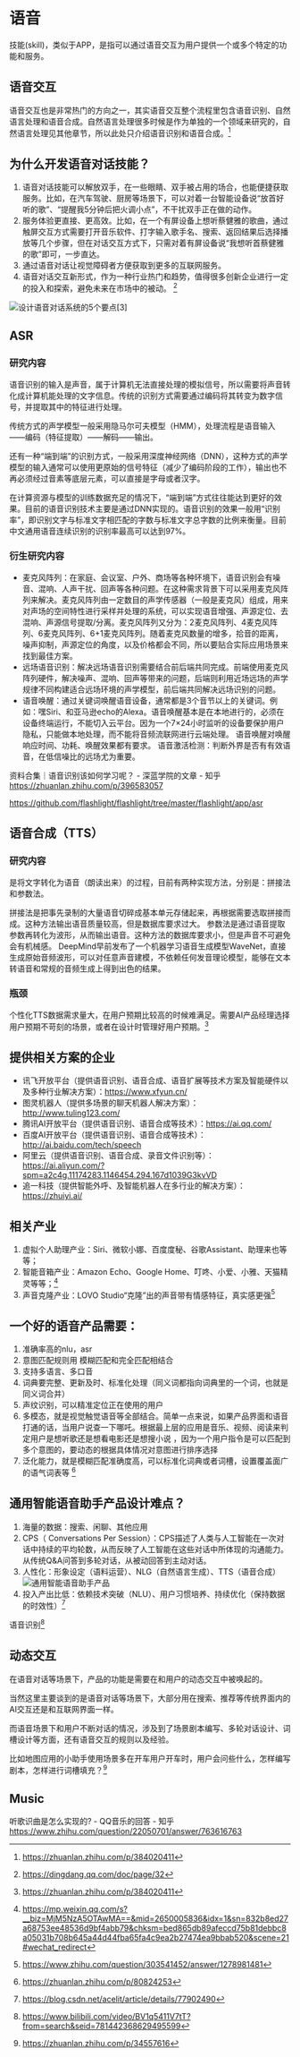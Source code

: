 # 语音

技能(skill)，类似于APP，是指可以通过语音交互为用户提供一个或多个特定的功能和服务。

## 语音交互

语音交互也是非常热门的方向之一，其实语音交互整个流程里包含语音识别、自然语言处理和语音合成。自然语言处理很多时候是作为单独的一个领域来研究的，自然语言处理见其他章节，所以此处只介绍语音识别和语音合成。[^8]

## 为什么开发语音对话技能？

1. 语音对话技能可以解放双手，在一些眼睛、双手被占用的场合，也能便捷获取服务。比如，在汽车驾驶、厨房等场景下，可以对着一台智能设备说“放首好听的歌”、“提醒我5分钟后把火调小点”，不干扰双手正在做的动作。
2. 服务体验更直接、更高效。比如，在一个有屏设备上想听蔡健雅的歌曲，通过触屏交互方式需要打开音乐软件、打字输入歌手名、搜索、返回结果后选择播放等几个步骤，但在对话交互方式下，只需对着有屏设备说“我想听首蔡健雅的歌”即可，一步直达。
3. 通过语音对话让视觉障碍者方便获取到更多的互联网服务。
4. 语音对话交互新形式，作为一种行业热门和趋势，值得很多创新企业进行一定的投入和探索，避免未来在市场中的被动。 [^2]

![设计语音对话系统的5个要点[3]](../img/Speech.png)

## ASR

### 研究内容

语音识别的输入是声音，属于计算机无法直接处理的模拟信号，所以需要将声音转化成计算机能处理的文字信息。传统的识别方式需要通过编码将其转变为数字信号，并提取其中的特征进行处理。

传统方式的声学模型一般采用隐马尔可夫模型（HMM），处理流程是语音输入——编码（特征提取）——解码——输出。

还有一种“端到端”的识别方式，一般采用深度神经网络（DNN），这种方式的声学模型的输入通常可以使用更原始的信号特征（减少了编码阶段的工作），输出也不再必须经过音素等底层元素，可以直接是字母或者汉字。

在计算资源与模型的训练数据充足的情况下，“端到端”方式往往能达到更好的效果。目前的语音识别技术主要是通过DNN实现的。语音识别的效果一般用“识别率”，即识别文字与标准文字相匹配的字数与标准文字总字数的比例来衡量。目前中文通用语音连续识别的识别率最高可以达到97%。

### 衍生研究内容

- 麦克风阵列：在家庭、会议室、户外、商场等各种环境下，语音识别会有噪音、混响、人声干扰、回声等各种问题。在这种需求背景下可以采用麦克风阵列来解决。麦克风阵列由一定数目的声学传感器（一般是麦克风）组成，用来对声场的空间特性进行采样并处理的系统，可以实现语音增强、声源定位、去混响、声源信号提取/分离。麦克风阵列又分为：2麦克风阵列、4麦克风阵列、6麦克风阵列、6+1麦克风阵列。随着麦克风数量的增多，拾音的距离，噪声抑制，声源定位的角度，以及价格都会不同，所以要贴合实际应用场景来找到最佳方案。
- 远场语音识别：解决远场语音识别需要结合前后端共同完成。前端使用麦克风阵列硬件，解决噪声、混响、回声等带来的问题，后端则利用近场远场的声学规律不同构建适合远场环境的声学模型，前后端共同解决远场识别的问题。
- 语音唤醒：通过关键词唤醒语音设备，通常都是3个音节以上的关键词。例如：嘿Siri、和亚马逊echo的Alexa。语音唤醒基本是在本地进行的，必须在设备终端运行，不能切入云平台。因为一个7×24小时监听的设备要保护用户隐私，只能做本地处理，而不能将音频流联网进行云端处理。 语音唤醒对唤醒响应时间、功耗、唤醒效果都有要求。
语音激活检测：判断外界是否有有效语音，在低信噪比的远场尤为重要。

资料合集｜语音识别该如何学习呢？ - 深蓝学院的文章 - 知乎
https://zhuanlan.zhihu.com/p/396583057


https://github.com/flashlight/flashlight/tree/master/flashlight/app/asr

## 语音合成（TTS）

### 研究内容

是将文字转化为语音（朗读出来）的过程，目前有两种实现方法，分别是：拼接法和参数法。

拼接法是把事先录制的大量语音切碎成基本单元存储起来，再根据需要选取拼接而成。这种方法输出语音质量较高，但是数据库要求过大。
参数法是通过语音提取参数再转化为波形，从而输出语音。这种方法的数据库要求小，但是声音不可避免会有机械感。
DeepMind早前发布了一个机器学习语音生成模型WaveNet，直接生成原始音频波形，可以对任意声音建模，不依赖任何发音理论模型，能够在文本转语音和常规的音频生成上得到出色的结果。

### 瓶颈

个性化TTS数据需求量大，在用户预期比较高的时候难满足。需要AI产品经理选择用户预期不苛刻的场景，或者在设计时管理好用户预期。[^8]

## 提供相关方案的企业

- 讯飞开放平台（提供语音识别、语音合成、语音扩展等技术方案及智能硬件以及多种行业解决方案）：https://www.xfyun.cn/
- 图灵机器人（提供多场景的聊天机器人解决方案）：http://www.tuling123.com/
- 腾讯AI开放平台（提供语音识别、语音合成等技术）：https://ai.qq.com/
- 百度AI开放平台（提供语音识别、语音合成等技术）：http://ai.baidu.com/tech/speech
- 阿里云（提供语音识别、语音合成、录音文件识别等）：https://ai.aliyun.com/?spm=a2c4g.11174283.1146454.294.167d1039G3kvVD
- 追一科技（提供智能外呼、及智能机器人在多行业的解决方案）：https://zhuiyi.ai/

## 相关产业

1. 虚拟个人助理产业：Siri、微软小娜、百度度秘、谷歌Assistant、助理来也等等；
2. 智能音箱产业：Amazon Echo、Google Home、叮咚、小爱、小雅、天猫精灵等等；[^4]
3. 声音克隆产业：LOVO Studio“克隆”出的声音带有情感特征，真实感更强[^10]

## 一个好的语音产品需要：

1. 准确率高的nlu，asr
2. 意图匹配规则用 模糊匹配和完全匹配相结合
3. 支持多语言、多口音
4. 词典要完整、更新及时、标准化处理（同义词都指向词典里的一个词，也就是同义词合并）
5. 声纹识别，可以精准定位正在使用的用户
6. 多模态，就是视觉触觉语音等全部结合。简单一点来说，如果产品界面和语音打通的话，当用户说查一下哪吒。根据最上层的应用是音乐、视频、阅读来判定用户是想听歌还是想看电影还是想搜小说
，因为一个用户指令是可以匹配到多个意图的，要动态的根据具体情况对意图进行排序选择
7. 泛化能力，就是模糊匹配准确度高，可以标准化词典或者词槽，设置覆盖面广的语气词表等 [^5]

## 通用智能语音助手产品设计难点？

1. 海量的数据：搜索、闲聊、其他应用
2. CPS（ Conversations Per Session）：CPS描述了人类与人工智能在一次对话中持续的平均轮数，从而反映了人工智能在这些对话中所体现的沟通能力。
从传统Q&A问答到多轮对话，从被动回答到主动对话。
3. 人性化：形象设定（语料运营）、NLG（自然语言生成）、TTS（语音合成）
   ![通用智能语音助手产品](D:/onedrive/Documents/read/2bPM/img/speech_product.png)
4. 投入产出比低：依赖技术突破（NLU）、用户习惯培养、持续优化（保持数据的时效性）[^7]

语音识别[^6]

## 动态交互

在语音对话等场景下，产品的功能是需要在和用户的动态交互中被唤起的。

当然这里主要谈到的是语音对话等场景下，大部分用在搜索、推荐等传统界面内的AI交互还是和互联网界面一样。

而语音场景下和用户不断对话的情况，涉及到了场景剧本编写、多轮对话设计、词槽设计等方面，还有语音交互的规则以及经验。

比如地图应用的小助手使用场景多在开车用户开车时，用户会问些什么，怎样编写剧本，怎样进行词槽填充？[^9]


## Music

听歌识曲是怎么实现的? - QQ音乐的回答 - 知乎
https://www.zhihu.com/question/22050701/answer/763616763
[^1]: https://www.msra.cn/zh-cn/news/features/book-recommendation-speech
[^2]: https://dingdang.qq.com/doc/page/32
[^3]: http://www.woshipm.com/ai/1695480.html
[^4]: https://mp.weixin.qq.com/s?__biz=MjM5NzA5OTAwMA==&mid=2650005836&idx=1&sn=832b8ed27a68753ee48536d9bf4abb79&chksm=bed865db89afeccd75b81debbc8a05031b708b645a44d44fba65fa4c9ea2b27474ea9bbab520&scene=21#wechat_redirect
[^5]: https://zhuanlan.zhihu.com/p/80824253
[^6]: https://www.bilibili.com/video/BV1q5411V7tT?from=search&seid=781442368629495599
[^7]: https://blog.csdn.net/acelit/article/details/77902490
[^8]: https://zhuanlan.zhihu.com/p/384020411
[^9]: https://zhuanlan.zhihu.com/p/34557616
[^10]: https://www.zhihu.com/question/303541452/answer/1278981481
